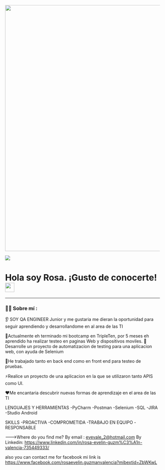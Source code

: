 

<div id="header" align="center">
  <img decoding="async" src="https://github.com/RosaEGV/RosaEGV/blob/main/QA (2).png" width="800"/>
</div>


[![](https://img.shields.io/badge/LinkedIn-0077B5?style=for-the-badge&logo=linkedin&logoColor=white)](https://www.linkedin.com/in/rosa-evelin-guzm%C3%A1n-valencia-735449333/
)
<h1>
  Hola soy Rosa. ¡Gusto de conocerte!
  <img decoding="async" src="https://media.giphy.com/media/hvRJCLFzcasrR4ia7z/giphy.gif" width="30px"/>
</h1>

---
 <div id="header" align="left">

### :woman_technologist: Sobre mí :
 👂 SOY QA ENGINEER Junior y me gustaria me dieran la oportunidad para seguir aprendiendo y desarrollandome en al area de las TI

🤝Actualmente eh terminado mi bootcamp en TripleTen, por 5 meses eh aprendido ha realizar testeo en paginas Web y dispositivos moviles.
🌱 Desarrolle un proyecto de automatizacion de testing  para una aplicacion web, con ayuda de Selenium

🔭He trabajado tanto en back end como en front end para testeo de pruebas.

⚡Realice un proyecto de una aplicacion en la que se utilizaron tanto APIS como UI.

❤️Me encantaria descubrir nuevas formas de aprendizaje en el area de las TI

LENGUAJES Y HERRAMIENTAS
-PyCharm
-Postman
-Selenium
-SQL
-JIRA
-Studio Android

SKILLS
-PROACTIVA
-COMPROMETIDA
-TRABAJO EN EQUIPO
-RESPONSABLE



--->Where do you find me?
By email : evevale_2@hotmail.com
By Linkedin:  https://www.linkedin.com/in/rosa-evelin-guzm%C3%A1n-valencia-735449333/

also you can contact me for facebook mi link is  https://www.facebook.com/rosaevelin.guzmanvalencia?mibextid=ZbWKwL


